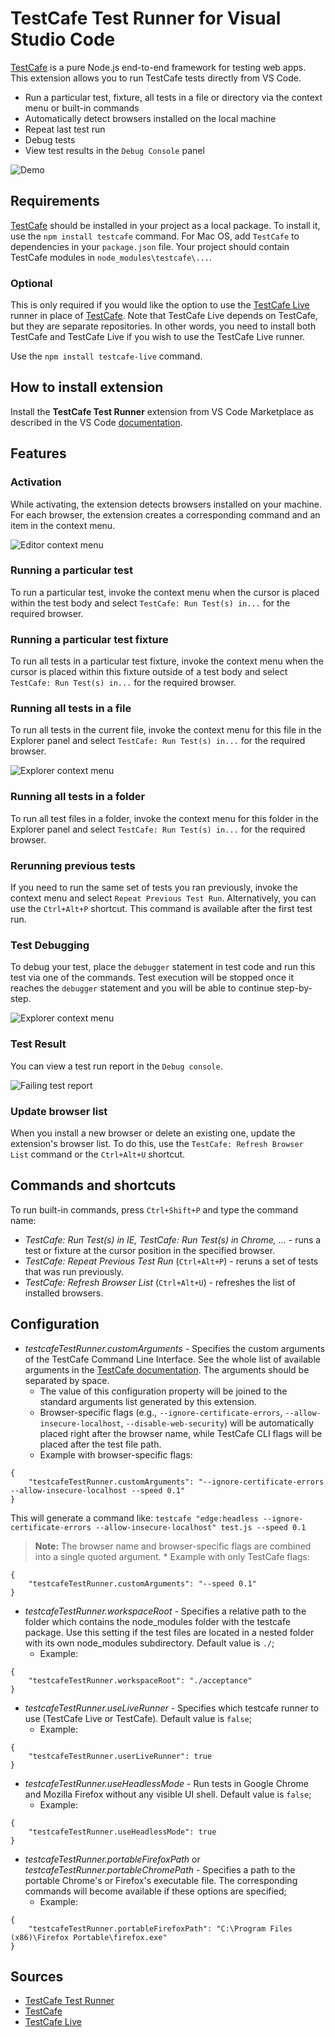 # TestCafe Test Runner for Visual Studio Code

[TestCafe](https://testcafe.io/) is a pure Node.js end-to-end framework for testing web apps. This extension allows you to run TestCafe tests directly from VS Code.

* Run a particular test, fixture, all tests in a file or directory via the context menu or built-in commands
* Automatically detect browsers installed on the local machine
* Repeat last test run
* Debug tests
* View test results in the `Debug Console` panel

![Demo](./images/demo.gif)

## Requirements

[TestCafe](https://github.com/DevExpress/testcafe) should be installed in your project as a local package. To install it, use the `npm install testcafe` command.
For Mac OS, add `TestCafe` to dependencies in your `package.json` file. Your project should contain TestCafe modules in `node_modules\testcafe\...`.

### Optional
This is only required if you would like the option to use the [TestCafe Live](https://github.com/DevExpress/testcafe-live) runner in place of 
[TestCafe](https://github.com/DevExpress/testcafe). Note that TestCafe Live depends on TestCafe, but they are separate repositories. In other words, you need to install both TestCafe and TestCafe Live if you wish to use the TestCafe Live runner.

Use the `npm install testcafe-live` command.

## How to install extension

Install the **TestCafe Test Runner** extension from VS Code Marketplace as described in the VS Code [documentation](https://code.visualstudio.com/docs/editor/extension-marketplace).

## Features

### Activation

While activating, the extension detects browsers installed on your machine. For each browser, the extension creates a corresponding command and an item in the context menu.

![Editor context menu](./images/context-menu.png)

### Running a particular test

To run a particular test, invoke the context menu when the cursor is placed within the test body and select `TestCafe: Run Test(s) in...` for the required browser.

### Running a particular test fixture

To run all tests in a particular test fixture, invoke the context menu when the cursor is placed within this fixture outside of a test body and select `TestCafe: Run Test(s) in...` for the required browser.

### Running all tests in a file

To run all tests in the current file, invoke the context menu for this file in the Explorer panel and select `TestCafe: Run Test(s) in...` for the required browser.

![Explorer context menu](./images/explorer-menu.png)

### Running all tests in a folder

To run all test files in a folder, invoke the context menu for this folder in the Explorer panel and select `TestCafe: Run Test(s) in...` for the required browser.

### Rerunning previous tests

If you need to run the same set of tests you ran previously, invoke the context menu and select `Repeat Previous Test Run`. Alternatively, you can use the `Ctrl+Alt+P` shortcut.
This command is available after the first test run.

### Test Debugging

To debug your test, place the `debugger` statement in test code and run this test via one of the commands. Test execution will be stopped once it reaches the `debugger` statement and you will be able to continue step-by-step.

![Explorer context menu](./images/debugging.png)

### Test Result 

You can view a test run report in the `Debug console`.

![Failing test report](./images/test-report.png)


### Update browser list

When you install a new browser or delete an existing one, update the extension's browser list. To do this, use the `TestCafe: Refresh Browser List` command or the `Ctrl+Alt+U` shortcut.

## Commands and shortcuts

To run built-in commands, press `Ctrl+Shift+P` and type the command name:

* *TestCafe: Run Test(s) in IE, TestCafe: Run Test(s) in Chrome,  ...* - runs a test or fixture at the cursor position in the specified browser.
* *TestCafe: Repeat Previous Test Run* (`Ctrl+Alt+P`) - reruns a set of tests that was run previously.
* *TestCafe: Refresh Browser List* (`Ctrl+Alt+U`) - refreshes the list of installed browsers.

## Configuration

* *testcafeTestRunner.customArguments* - Specifies the custom arguments of the TestCafe Command Line Interface. See the whole list of available arguments in the [TestCafe documentation](https://testcafe.io/documentation/402639/reference/command-line-interface#options). The arguments should be separated by space.
    * The value of this configuration property will be joined to the standard arguments list generated by this extension.
    * Browser-specific flags (e.g., `--ignore-certificate-errors`, `--allow-insecure-localhost`, `--disable-web-security`) will be automatically placed right after the browser name, while TestCafe CLI flags will be placed after the test file path.
    * Example with browser-specific flags:
```
{
    "testcafeTestRunner.customArguments": "--ignore-certificate-errors --allow-insecure-localhost --speed 0.1"
}
```
This will generate a command like: `testcafe "edge:headless --ignore-certificate-errors --allow-insecure-localhost" test.js --speed 0.1`
> **Note:** The browser name and browser-specific flags are combined into a single quoted argument.
    * Example with only TestCafe flags:
```
{
    "testcafeTestRunner.customArguments": "--speed 0.1"
}
```
* *testcafeTestRunner.workspaceRoot* - Specifies a relative path to the folder which contains the node_modules folder with the testcafe package. Use this setting if the test files are located in a nested folder with its own node_modules subdirectory. Default value is `./`;
    * Example:
```
{
    "testcafeTestRunner.workspaceRoot": "./acceptance"
}
```
* *testcafeTestRunner.useLiveRunner* - Specifies which testcafe runner to use (TestCafe Live or TestCafe). Default value is `false`;
    * Example:
```
{
    "testcafeTestRunner.userLiveRunner": true
}
```
* *testcafeTestRunner.useHeadlessMode* - Run tests in Google Chrome and Mozilla Firefox without any visible UI shell. Default value is `false`;
    * Example:
```
{
    "testcafeTestRunner.useHeadlessMode": true
}
```

* *testcafeTestRunner.portableFirefoxPath* or *testcafeTestRunner.portableChromePath* - Specifies a path to the portable Chrome's or Firefox's executable file. The corresponding commands will become available if these options are specified;
    * Example:
```
{
    "testcafeTestRunner.portableFirefoxPath": "C:\Program Files (x86)\Firefox Portable\firefox.exe"
}
```

## Sources

* [TestCafe Test Runner](https://github.com/romanresh/vscode-testcafe)
* [TestCafe](https://github.com/DevExpress/testcafe)
* [TestCafe Live](https://github.com/DevExpress/testcafe-live)
